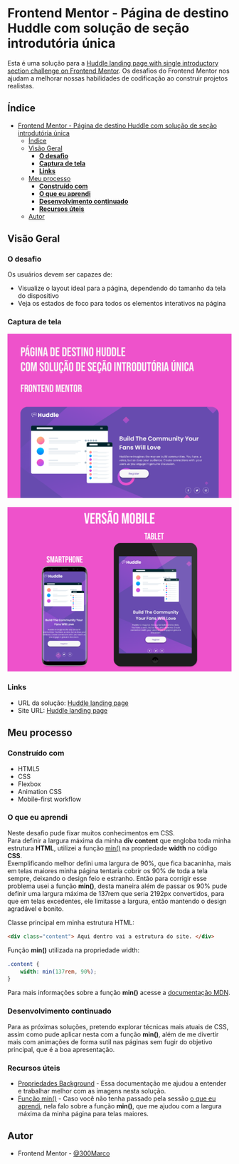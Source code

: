 # Frontend Mentor - Página de destino Huddle com solução de seção introdutória única

Esta é uma solução para a [Huddle landing page with single introductory section challenge on Frontend Mentor](https://www.frontendmentor.io/challenges/huddle-landing-page-with-a-single-introductory-section-B_2Wvxgi0). Os desafios do Frontend Mentor nos ajudam a melhorar nossas habilidades de codificação ao construir projetos realistas. 

## Índice

- [Frontend Mentor - Página de destino Huddle com solução de seção introdutória única](#frontend-mentor---página-de-destino-huddle-com-solução-de-seção-introdutória-única)
  - [Índice](#índice)
  - [Visão Geral](#visão-geral)
    - [**O desafio**](#o-desafio)
    - [**Captura de tela**](#captura-de-tela)
    - [**Links**](#links)
  - [Meu processo](#meu-processo)
    - [**Construído com**](#construído-com)
    - [**O que eu aprendi**](#o-que-eu-aprendi)
    - [**Desenvolvimento continuado**](#desenvolvimento-continuado)
    - [**Recursos úteis**](#recursos-úteis)
  - [Autor](#autor)

## Visão Geral

### **O desafio**

Os usuários devem ser capazes de:

- Visualize o layout ideal para a página, dependendo do tamanho da tela do dispositivo
- Veja os estados de foco para todos os elementos interativos na página

### **Captura de tela**

![Home Page - Web](./github/home-page-web.png)
<br><br>
![Home Page - Mobile](./github/home-page-mobile.png)

### **Links**

- URL da solução: [Huddle landing page](https://your-solution-url.com)
- Site URL: [Huddle landing page](https://huddle-landing-page-competent.netlify.app/)

## Meu processo

### **Construído com**

- HTML5
- CSS
- Flexbox
- Animation CSS
- Mobile-first workflow

### **O que eu aprendi**

Neste desafio pude fixar muitos conhecimentos em CSS.<br>
Para definir a largura máxima da minha **div content** que engloba toda minha estrutura **HTML**, utilizei a função [min()](https://developer.mozilla.org/en-US/docs/Web/CSS/min()) na propriedade **width** no código **CSS**.<br>
Exemplificando melhor defini uma largura de 90%, que fica bacaninha, mais em telas maiores minha página tentaria cobrir os 90% de toda a tela sempre, deixando o design feio e estranho. Então para corrigir esse problema usei a função **min()**, desta maneira além de passar os 90% pude definir uma largura máxima de 137rem que seria 2192px convertidos, para que em telas excedentes, ele limitasse a largura, então mantendo o design agradável e bonito.

Classe principal em minha estrutura HTML:

```html
<div class="content"> Aqui dentro vai a estrutura do site. </div>
```
Função **min()** utilizada na propriedade width:
```css
.content {
    width: min(137rem, 90%);
}
```

Para mais informações sobre a função **min()** acesse a [documentação MDN](https://developer.mozilla.org/en-US/docs/Web/CSS/min()).

### **Desenvolvimento continuado**

Para as próximas soluções, pretendo explorar técnicas mais atuais de CSS, assim como pude aplicar nesta com a função **min()**, além de me divertir mais com animações de forma sutil nas páginas sem fugir do objetivo principal, que é a boa apresentação.

### **Recursos úteis**

- [Propriedades Background](https://www.w3schools.com/cssref/css3_pr_background.asp) - Essa documentação me ajudou a entender e trabalhar melhor com as imagens nesta solução.
- [Função min()](https://developer.mozilla.org/en-US/docs/Web/CSS/min()) - Caso você não tenha passado pela sessão [o que eu aprendi](#o-que-eu-aprendi), nela falo sobre a função **min()**, que me ajudou com a largura máxima da minha página para telas maiores.

## Autor

- Frontend Mentor - [@300Marco](https://www.frontendmentor.io/profile/300Marco)

